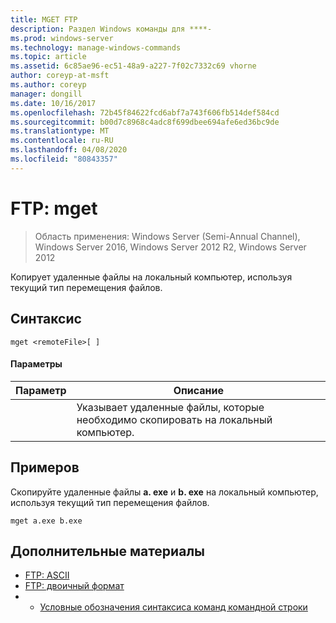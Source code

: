 ```yaml
---
title: MGET FTP
description: Раздел Windows команды для ****-
ms.prod: windows-server
ms.technology: manage-windows-commands
ms.topic: article
ms.assetid: 6c85ae96-ec51-48a9-a227-7f02c7332c69 vhorne
author: coreyp-at-msft
ms.author: coreyp
manager: dongill
ms.date: 10/16/2017
ms.openlocfilehash: 72b45f84622fcd6abf7a743f606fb514def584cd
ms.sourcegitcommit: b00d7c8968c4adc8f699dbee694afe6ed36bc9de
ms.translationtype: MT
ms.contentlocale: ru-RU
ms.lasthandoff: 04/08/2020
ms.locfileid: "80843357"
---
```

# <a name="ftp-mget"></a>FTP: mget

>Область применения: Windows Server (Semi-Annual Channel), Windows Server 2016, Windows Server 2012 R2, Windows Server 2012

Копирует удаленные файлы на локальный компьютер, используя текущий тип перемещения файлов.   
## <a name="syntax"></a>Синтаксис  
```  
mget <remoteFile>[ ]  
```  
#### <a name="parameters"></a>Параметры  

|  Параметр   |                        Описание                        |
|--------------|-----------------------------------------------------------|
| <remoteFile> | Указывает удаленные файлы, которые необходимо скопировать на локальный компьютер. |

## <a name="examples"></a><a name=BKMK_Examples></a>Примеров  
Скопируйте удаленные файлы **a. exe** и **b. exe** на локальный компьютер, используя текущий тип перемещения файлов.  
```  
mget a.exe b.exe  
```  
## <a name="additional-references"></a>Дополнительные материалы  
-   [FTP: ASCII](ftp-ascii.md)  
-   [FTP: двоичный формат](ftp-binary.md)  
-   - [Условные обозначения синтаксиса команд командной строки](command-line-syntax-key.md)  
